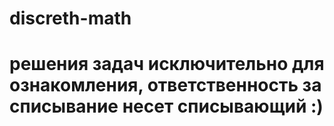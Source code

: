 # discreth-math
# решения задач исключительно для ознакомления, ответственность за списывание несет списывающий :)
